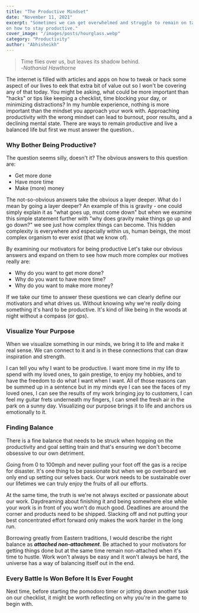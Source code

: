 ```yaml
---
title: "The Productive Mindset"
date: "November 11, 2021"
excerpt: "Sometimes we can get overwhelmed and struggle to remain on task. Here are some insights 
on how to stay productive."
cover_image: "/images/posts/hourglass.webp"
category: "Productivity"
author: "Abhisheikh"
---
```


> Time flies over us, but leaves its shadow behind.  
> -_Nathanial Hawthorne_

The internet is filled with articles and apps on how to tweak or hack some aspect of our lives to eek that extra bit of value out so I won't be covering any of that today. You might be asking, what could be more important than "hacks" or tips like keeping a checklist, time blocking your day, or minimizing distractions? In my humble experience, nothing is more important than the mindset you approach your work with. Approaching productivity with the wrong mindset can lead to burnout, poor results, and a declining mental state. There are ways to remain productive and live a balanced life but first we must answer the question..

### Why Bother Being Productive?

The question seems silly, doesn't it? The obvious answers to this question are:

- Get more done
- Have more time
- Make (more) money

The not-so-obvious answers take the obvious a layer deeper. What do I mean by going a layer deeper? An example of this is gravity - one could simply explain it as "what goes up, must come down" but when we examine this simple statement further with "why does gravity make things go up and go down?" we see just how complex things can become. This hidden complexity is everywhere and especially within us, human beings, the most complex organism to ever exist (that we know of).

By examining our motivators for being productive Let's take our obvious answers and expand on them to see how much more complex our motives really are:

- Why do you want to get more done?
- Why do you want to have more time?
- Why do you want to make more money?

If we take our time to answer these questions we can clearly define our motivators and what drives us. Without knowing why we're *really* doing something it's hard to be productive. It's kind of like being in the woods at night without a compass (or gps).

### Visualize Your Purpose

When we visualize something in our minds, we bring it to life and make it real sense. We can connect to it and is in these connections that can draw inspiration and strength.

I can tell you why I want to be productive. I want more time in my life to spend with my loved ones, to gain prestige, to enjoy my hobbies, and to have the freedom to do what I want when I want. All of those reasons can be summed up in a sentence but in my minds eye I can see the faces of my loved ones, I can see the results of my work bringing joy to customers, I can feel my guitar frets underneath my fingers, I can smell the fresh air in the park on a sunny day. Visualizing our purpose brings it to life and anchors us emotionally to it.

### Finding Balance

There is a fine balance that needs to be struck when hopping on the productivity and goal setting train and that's ensuring we don't become obsessive to our own detriment. 

Going from 0 to 100mph and never pulling your foot off the gas is a recipe for disaster. It's one thing to be passionate but when we go overboard we only end up setting our selves back. Our work needs to be sustainable over our lifetimes we can truly enjoy the fruits of all our efforts.

At the same time, the truth is we're not always excited or passionate about our work. Daydreaming about finishing it and being somewhere else while your work is in front of you won't do much good. Deadlines are around the corner and products need to be shipped. Slacking off and not putting your best concentrated effort forward only makes the work harder in the long run.


Borrowing greatly from Eastern traditions, I would describe the right balance as ***attached non-attachment***. Be attached to your motivators for getting things done but at the same time remain non-attached when it's time to hustle. Work won't always be easy and it won't always be hard, the universe has a way of balancing itself out in the end.

### Every Battle Is Won Before It Is Ever Fought

Next time, before starting the pomodoro timer or jotting down another task on our checklist, it might be worth reflecting on why you're in the game to begin with. 
